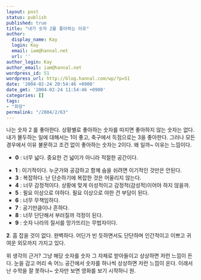 ```yaml
---
layout: post
status: publish
published: true
title: "내가 숫자 2를 좋아하는 이유"
author:
  display_name: Kay
  login: Kay
  email: iam@hannal.net
  url: ''
author_login: Kay
author_email: iam@hannal.net
wordpress_id: 51
wordpress_url: http://blog.hannal.com/wp/?p=51
date: '2004-02-24 20:54:46 +0900'
date_gmt: '2004-02-24 11:54:46 +0900'
categories: []
tags:
- "희망"
permalink: "/2004/2/63"
---
```

<p>나는 숫자 2 를 좋아한다. 상황별로 좋아하는 숫자를 따지면 좋아하지 않는 숫자는 없다. 내가 몰두하는 일에 대해서는 1이 좋고, 축구에서 득점으로는 3을 좋아한다. 그러나 모든 경우에서 이유 불문하고 조건 없이 좋아하는 숫자는 2이다. 왜 일까~ 이유는 느낌이다.</p>
<ul type="square">
<li> <b>0</b> : 너무 넓다. 중요한 건 넓이가 아니라 적절한 공간이다.</p>
<li> <b>1</b> : 이기적이다. 누군가와 공감하고 함께 숨을 쉬려면 이기적인 것만은 안된다.
<li> <b>3</b> : 복잡하다. 난 단순하기에 복잡한 것은 어울리지 않는다.
<li> <b>4</b> : 너무 감정적이다. 상황에 맞게 이성적이고 감정적(감성적)이어야 하지 않을까.
<li> <b>5</b> : 필요 이상으로 야하다. 필요 이상으로 야한 건 부담이 된다.
<li> <b>6</b> : 너무 무책임하다.
<li> <b>7</b> : 공기만큼이나 흔하다.
<li> <b>8</b> : 너무 단단해서 부러질까 걱정이 된다.
<li> <b>9</b> : 숫자 나라의 질서를 망가뜨리는 무법자이다.</ul>
<p><b>2</b>. 흠 잡을 것이 없다. 완벽하다. 어딘가 빈 듯하면서도 단단하며 인간적이고 이쁘고 귀여운 외모까지 가지고 있다.</p>
<p>위 생각의 근거? 그냥 해당 숫자를 숫자 그 자체로 받아들이고 상상하면 저런 느낌이 든다. 눈을 감고 머리 속 어느 공간에서 숫자를 하나씩 상상하면 저런 느낌이 온다. 이래서 난 수학을 잘 못하나~ 숫자만 보면 영화를 보기 시작하니 원.</p>
